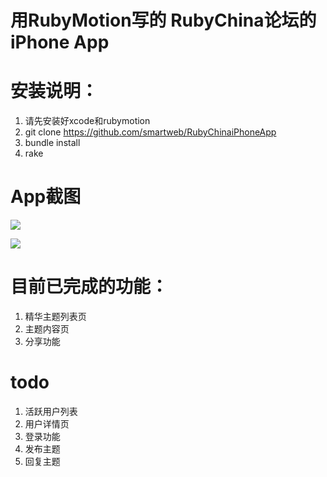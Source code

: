 用RubyMotion写的 RubyChina论坛的iPhone App
==================

安装说明：
==================
1. 请先安装好xcode和rubymotion
2. git clone https://github.com/smartweb/RubyChinaiPhoneApp
3. bundle install
4. rake

App截图
==================
![](http://l.ruby-china.org/photo/f1e138e47e8fcaf03850f168d1c847bc.png)

![](http://l.ruby-china.org/photo/41e345110c720f6232240c713287c087.png)

目前已完成的功能：
==================
1. 精华主题列表页
2. 主题内容页
3. 分享功能

todo
==================
1. 活跃用户列表
2. 用户详情页
3. 登录功能
4. 发布主题
5. 回复主题
